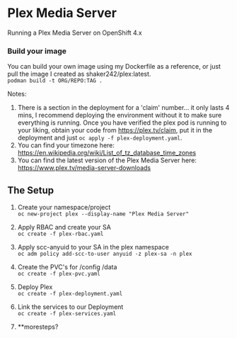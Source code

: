 # Plex Media Server
Running a Plex Media Server on OpenShift 4.x

### Build your image
You can build your own image using my Dockerfile as a reference, or just pull the image I created as shaker242/plex:latest. \
`podman build -t ORG/REPO:TAG .`

Notes:
1.  There is a section in the deployment for a 'claim' number... it only lasts 4 mins, I recommend deploying the environment without it to make sure everything is running. Once you have verified the plex pod is running to your liking, obtain your code from https://plex.tv/claim, put it in the deployment and just `oc apply -f plex-deployment.yaml`.
2. You can find your timezone here: https://en.wikipedia.org/wiki/List_of_tz_database_time_zones 
3. You can find the latest version of the Plex Media Server here: https://www.plex.tv/media-server-downloads 


## The Setup

1. Create your namespace/project \
`oc new-project plex --display-name "Plex Media Server"`

2. Apply RBAC and create your SA \
`oc create -f plex-rbac.yaml`

3. Apply scc-anyuid to your SA in the plex namespace\
`oc adm policy add-scc-to-user anyuid -z plex-sa -n plex`

4. Create the PVC's for /config /data \
`oc create -f plex-pvc.yaml`

5. Deploy Plex \
`oc create -f plex-deployment.yaml`

5. Link the services to our Deployment \
`oc create -f plex-services.yaml`

6. **moresteps? 